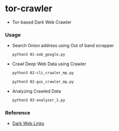 # tor-crawler
- Tor-based Dark Web Crawler

### Usage
- Search Onion address using Out of band scrapper
  ```bash
  python3 01-oob_google.py
  ```

- Crawl Deep Web Data using Crawler
  ```bash
  python3 02-cli_crawler_mp.py
  ```

  ```bash
  python3 02-gui_crawler_mp.py
  ```

- Analyzing Crawled Data
  ```bash
  python3 03-analyzer_1.py
  ```

### Reference
- [Dark Web Links](https://www.thedarkweblinks.com/)

